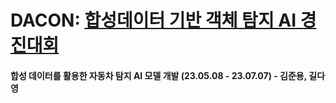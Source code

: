 # DACON: [합성데이터 기반 객체 탐지 AI 경진대회](https://dacon.io/competitions/official/236107/overview/description)

#### 합성 데이터를 활용한 자동차 탐지 AI 모델 개발 (23.05.08  - 23.07.07) - 김준용, 길다영
